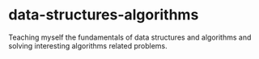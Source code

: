 # data-structures-algorithms
Teaching myself the fundamentals of data structures and algorithms and solving interesting algorithms related problems.
